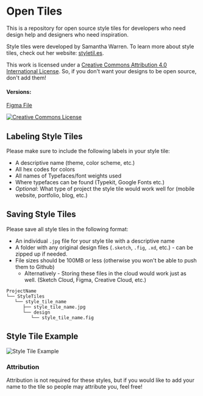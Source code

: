 # Open Tiles

This is a repository for open source style tiles for developers who need design help and designers who need inspiration.

Style tiles were developed by Samantha Warren.  To learn more about style tiles, check out her website: [styletil.es](http://www.styletil.es).

This work is licensed under a <a rel="license" href="http://creativecommons.org/licenses/by/4.0/">Creative Commons Attribution 4.0 International License</a>. So, if you don't want your designs to be open source, don't add them!

#### Versions:
[Figma File](https://www.figma.com/file/8H3k2GvDxsaqLqvZXv25O6/open-tiles?node-id=0%3A1)


<a rel="license" href="http://creativecommons.org/licenses/by/4.0/"><img alt="Creative Commons License" style="border-width:0" src="https://i.creativecommons.org/l/by/4.0/88x31.png" />
</a>

## Labeling Style Tiles

Please make sure to include the following labels in your style tile:

- A descriptive name (theme, color scheme, etc.)
- All hex codes for colors
- All names of Typefaces/font weights used
- Where typefaces can be found (Typekit, Google Fonts etc.)
- *Optional*: What type of project the style tile would work well for (mobile website, portfolio, blog, etc.)

## Saving Style Tiles

Please save all style tiles in the following format:

- An individual `.jpg` file for your style tile with a descriptive name
- A folder with any original design files (`.sketch`, `.fig`, `.xd`, etc.) - can be zipped up if needed.
- File sizes should be 100MB or less (otherwise you won't be able to push them to Github)
  - Alternatively - Storing these files in the cloud would work just as well. (Sketch Cloud, Figma, Creative Cloud, etc.)


```
ProjectName
└── StyleTiles
   └── style_tile_name
      ├── style_tile_name.jpg
      └── design
         └── style_tile_name.fig
```


## Style Tile Example

![Style Tile Example](vintage_outdoors/vintage_outdoors.jpg)


### Attribution

Attribution is not required for these styles, but if you would like to add your name to the tile so people may attribute you, feel free!

